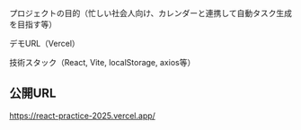 プロジェクトの目的（忙しい社会人向け、カレンダーと連携して自動タスク生成を目指す等）

デモURL（Vercel）

技術スタック（React, Vite, localStorage, axios等）

## 公開URL
https://react-practice-2025.vercel.app/
